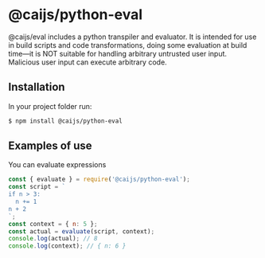 # @caijs/python-eval

@caijs/eval includes a python transpiler and evaluator.
It is intended for use in build scripts and code transformations, doing some evaluation at build time—it is NOT suitable for handling arbitrary untrusted user input. Malicious user input can execute arbitrary code.

## Installation

In your project folder run:

```bash
$ npm install @caijs/python-eval
```

## Examples of use

You can evaluate expressions

```javascript
const { evaluate } = require('@caijs/python-eval');
const script = `
if n > 3:
  n += 1
n + 2
`;
const context = { n: 5 };
const actual = evaluate(script, context);
console.log(actual); // 8
console.log(context); // { n: 6 }
```
